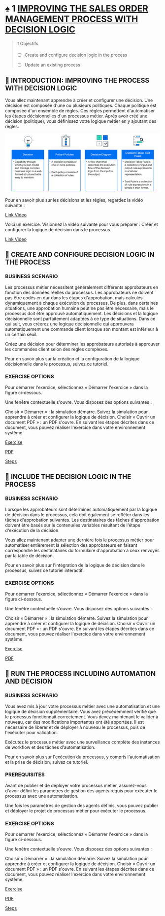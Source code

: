 # ♠ 1 [IMPROVING THE SALES ORDER MANAGEMENT PROCESS WITH DECISION LOGIC](https://learning.sap.com/learning-journeys/create-processes-and-automations-with-sap-build-process-automation/improving-the-sales-order-management-process-with-decision-logic_e13b26bd-9ba6-48ba-a7f0-d8879c1bb14f)

> :exclamation: Objectifs
>
> - [ ] Create and configure decision logic in the process
>
> - [ ] Update an existing process

## :closed_book: INTRODUCTION: IMPROVING THE PROCESS WITH DECISION LOGIC

Vous allez maintenant apprendre à créer et configurer une décision. Une décision est composée d'une ou plusieurs politiques. Chaque politique est composée d'un ensemble de règles. Ces règles permettent d'automatiser les étapes décisionnelles d'un processus métier. Après avoir créé une décision (politique), vous définissez votre logique métier en y ajoutant des règles.

![](./assets/SPA400_02_U5L1_001.png)

Pour en savoir plus sur les décisions et les règles, regardez la vidéo suivante :

[Link Video](https://learning.sap.com/learning-journeys/create-processes-and-automations-with-sap-build-process-automation/improving-the-sales-order-management-process-with-decision-logic_e13b26bd-9ba6-48ba-a7f0-d8879c1bb14f)

Voici un exercice. Visionnez la vidéo suivante pour vous préparer : Créer et configurer la logique de décision dans le processus.

[Link Video](https://learning.sap.com/learning-journeys/create-processes-and-automations-with-sap-build-process-automation/improving-the-sales-order-management-process-with-decision-logic_e13b26bd-9ba6-48ba-a7f0-d8879c1bb14f)

## :closed_book: CREATE AND CONFIGURE DECISION LOGIC IN THE PROCESS

### BUSINESS SCENARIO

Les processus métier nécessitent généralement différents approbateurs en fonction des données réelles du processus. Les approbateurs ne doivent pas être codés en dur dans les étapes d'approbation, mais calculés dynamiquement à chaque exécution du processus. De plus, dans certaines situations, une approbation humaine peut ne pas être nécessaire, mais le processus doit être approuvé automatiquement. Les décisions et la logique décisionnelle sont parfaitement adaptées à ce type de situations. Dans ce qui suit, vous créerez une logique décisionnelle qui approuvera automatiquement une commande client lorsque son montant est inférieur à un certain seuil.

Créez une décision pour déterminer les approbateurs autorisés à approuver les commandes client selon des règles complexes.

Pour en savoir plus sur la création et la configuration de la logique décisionnelle dans le processus, suivez ce tutoriel.

### EXERCISE OPTIONS

Pour démarrer l'exercice, sélectionnez « Démarrer l'exercice » dans la figure ci-dessous.

Une fenêtre contextuelle s'ouvre. Vous disposez des options suivantes :

Choisir « Démarrer » : la simulation démarre. Suivez la simulation pour apprendre à créer et configurer la logique de décision.
Choisir « Ouvrir un document PDF » : un PDF s'ouvre. En suivant les étapes décrites dans ce document, vous pouvez réaliser l'exercice dans votre environnement système.

[Exercise](https://learnsap.enable-now.cloud.sap/pub/mmcp/index.html?show=project!PR_5A87EC453DFB6883:uebung)

[PDF](./assets/hands_on.pdf)

[Steps](https://learning.sap.com/learning-journeys/create-processes-and-automations-with-sap-build-process-automation/improving-the-sales-order-management-process-with-decision-logic_e13b26bd-9ba6-48ba-a7f0-d8879c1bb14f)

## :closed_book: INCLUDE THE DECISION LOGIC IN THE PROCESS

### BUSINESS SCENARIO

Lorsque les approbateurs sont déterminés automatiquement par la logique de décision dans le processus, cela doit également se refléter dans les tâches d'approbation suivantes. Les destinataires des tâches d'approbation doivent être basés sur le contenu/les variables résultant de l'étape d'exécution de la décision.

Vous allez maintenant adapter une dernière fois le processus métier pour automatiser entièrement la sélection des approbateurs en faisant correspondre les destinataires du formulaire d'approbation à ceux renvoyés par la table de décision.

Pour en savoir plus sur l'intégration de la logique de décision dans le processus, suivez ce tutoriel interactif.

### EXERCISE OPTIONS

Pour démarrer l'exercice, sélectionnez « Démarrer l'exercice » dans la figure ci-dessous.

Une fenêtre contextuelle s'ouvre. Vous disposez des options suivantes :

Choisir « Démarrer » : la simulation démarre. Suivez la simulation pour apprendre à créer et configurer la logique de décision.
Choisir « Ouvrir un document PDF » : un PDF s'ouvre. En suivant les étapes décrites dans ce document, vous pouvez réaliser l'exercice dans votre environnement système.

[Exercise](https://learnsap.enable-now.cloud.sap/pub/mmcp/index.html?show=project!PR_13BB5FF1AE86A8C:uebung)

[PDF](<./assets/hands_on%20(1).pdf>)

## :closed_book: RUN THE PROCESS INCLUDING AUTOMATION AND DECISION

### BUSINESS SCENARIO

Vous avez mis à jour votre processus métier avec une automatisation et une logique de décision supplémentaire. Vous avez précédemment vérifié que le processus fonctionnait correctement. Vous devez maintenant le valider à nouveau, car des modifications importantes ont été apportées. Il est nécessaire de libérer et de déployer à nouveau le processus, puis de l'exécuter pour validation.

Exécutez le processus métier avec une surveillance complète des instances de workflow et des tâches d'automatisation.

Pour en savoir plus sur l'exécution du processus, y compris l'automatisation et la prise de décision, suivez ce tutoriel.

### PREREQUISITES

Avant de publier et de déployer votre processus métier, assurez-vous d'avoir défini les paramètres de gestion des agents requis pour exécuter le processus avec une automatisation.

Une fois les paramètres de gestion des agents définis, vous pouvez publier et déployer le projet de processus métier pour exécuter le processus.

### EXERCISE OPTIONS

Pour démarrer l'exercice, sélectionnez « Démarrer l'exercice » dans la figure ci-dessous.

Une fenêtre contextuelle s'ouvre. Vous disposez des options suivantes :

Choisir « Démarrer » : la simulation démarre. Suivez la simulation pour apprendre à créer et configurer la logique de décision.
Choisir « Ouvrir un document PDF » : un PDF s'ouvre. En suivant les étapes décrites dans ce document, vous pouvez réaliser l'exercice dans votre environnement système.

[Exercise](https://learnsap.enable-now.cloud.sap/pub/mmcp/index.html?show=project!PR_12C71F13613E5884:uebung)

[PDF](<./assets/hands_on%20(2).pdf>)

[Steps](https://learning.sap.com/learning-journeys/create-processes-and-automations-with-sap-build-process-automation/improving-the-sales-order-management-process-with-decision-logic_e13b26bd-9ba6-48ba-a7f0-d8879c1bb14f)
